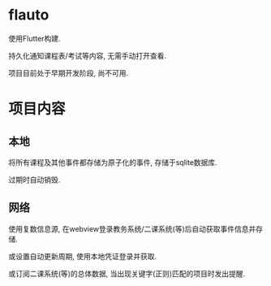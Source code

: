 # flauto

使用Flutter构建.

持久化通知课程表/考试等内容, 无需手动打开查看.

项目目前处于早期开发阶段, 尚不可用.

# 项目内容

## 本地

将所有课程及其他事件都存储为原子化的事件, 存储于sqlite数据库.

过期时自动销毁.

## 网络

使用复数信息源, 在webview登录教务系统/二课系统(等)后自动获取事件信息并存储.

或设置自动更新周期, 使用本地凭证登录并获取.

或订阅二课系统(等)的总体数据, 当出现关键字(正则)匹配的项目时发出提醒.